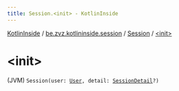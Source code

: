 ```yaml
---
title: Session.<init> - KotlinInside
---
```


[KotlinInside](../../index.html) / [be.zvz.kotlininside.session](../index.html) / [Session](index.html) / [&lt;init&gt;](./-init-.html)

# &lt;init&gt;

(JVM) `Session(user: `[`User`](../../be.zvz.kotlininside.session.user/-user/index.html)`, detail: `[`SessionDetail`](../-session-detail/index.html)`?)`